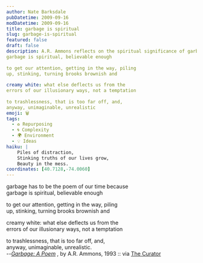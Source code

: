 ```yaml
---
author: Nate Barksdale
pubDatetime: 2009-09-16
modDatetime: 2009-09-16
title: garbage is spiritual
slug: garbage-is-spiritual
featured: false
draft: false
description: A.R. Ammons reflects on the spiritual significance of garbage and its role in our lives.  
garbage is spiritual, believable enough  
  
to get our attention, getting in the way, piling  
up, stinking, turning brooks brownish and  
  
creamy white: what else deflects us from the  
errors of our illusionary ways, not a temptation  
  
to trashlessness, that is too far off, and,  
anyway, unimaginable, unrealistic
emoji: 🗑️  
tags:
  - ♻️ Repurposing
  - 🌀 Complexity
  - 🌍 Environment
  - 💡 Ideas
haiku: |
    Piles of distraction,  
    Stinking truths of our lives grow,  
    Beauty in the mess.  
coordinates: [40.7128,-74.0060]
---
```


garbage has to be the poem of our time because  
garbage is spiritual, believable enough

to get our attention, getting in the way, piling  
up, stinking, turning brooks brownish and

creamy white: what else deflects us from the  
errors of our illusionary ways, not a temptation

to trashlessness, that is too far off, and,  
anyway, unimaginable, unrealistic.  
--_[Garbage: A Poem](https://www.google.com/search?q=%22Garbage%3A%20A%20Poem%22%20amazon.com)_ , by A.R. Ammons, 1993 :: via [The Curator](http://web.archive.org/web/20221128095224/https://www.curatormagazine.com/lindsaycrandall/garbage-as-poetry/)
